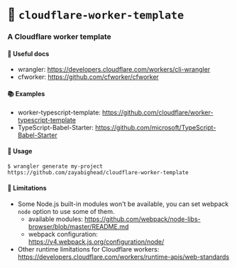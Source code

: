 # 📝 `cloudflare-worker-template`
### A Cloudflare worker template

#### 💼 Useful docs
* wrangler: https://developers.cloudflare.com/workers/cli-wrangler
* cfworker: https://github.com/cfworker/cfworker

#### 📚 Examples
* worker-typescript-template: https://github.com/cloudflare/worker-typescript-template
* TypeScript-Babel-Starter: https://github.com/microsoft/TypeScript-Babel-Starter

#### 🧱 Usage
```
$ wrangler generate my-project https://github.com/zayabighead/cloudflare-worker-template
```

#### 🤨 Limitations
* Some Node.js built-in modules won't be available, you can set webpack `node` option to use some of them.
    * available modules: https://github.com/webpack/node-libs-browser/blob/master/README.md
    * webpack configuration: https://v4.webpack.js.org/configuration/node/
* Other runtime limitations for Cloudflare workers: https://developers.cloudflare.com/workers/runtime-apis/web-standards